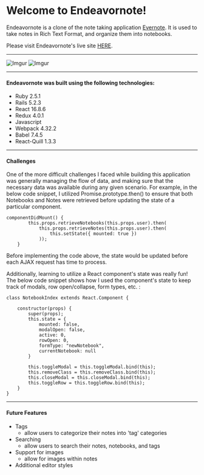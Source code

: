 # Welcome to Endeavornote!

Endeavornote is a clone of the note taking application [Evernote](http://evernote.com/). It is used
to take notes in Rich Text Format, and organize them into notebooks.

Please visit Endeavornote's live site [HERE](https://endeavornote.herokuapp.com/#/).

----
![Imgur](https://i.imgur.com/rYCcQVl.png)
![Imgur](https://i.imgur.com/01AirfZ.png)

----
#### Endeavornote was built using the following technologies: ####

* Ruby 2.5.1
* Rails 5.2.3
* React 16.8.6
* Redux 4.0.1
* Javascript
* Webpack 4.32.2
* Babel 7.4.5
* React-Quill 1.3.3

----
#### Challenges ####

One of the more difficult challenges I faced while building this application was generally managing the
flow of data, and making sure that the necessary data was available during any given scenario. For
example, in the below code snippet, I utilized Promise.prototype.then() to ensure that both Notebooks
and Notes were retrieved before updating the state of a particular component.

```
componentDidMount() {
        this.props.retrieveNotebooks(this.props.user).then(
            this.props.retrieveNotes(this.props.user).then(
                this.setState({ mounted: true })
            ));   
    }
```
Before implementing the code above, the state would be updated before each AJAX request has time to process.

Additionally, learning to utilize a React component's state was really fun! The below code snippet shows how I used the component's state to keep track of modals, row open/collapse, form types, etc. :

```
class NotebookIndex extends React.Component {

    constructor(props) {
        super(props);
        this.state = { 
            mounted: false, 
            modalOpen: false, 
            active: 0,
            rowOpen: 0, 
            formType: "newNotebook", 
            currentNotebook: null 
        }

        this.toggleModal = this.toggleModal.bind(this);
        this.removeClass = this.removeClass.bind(this);
        this.closeModal = this.closeModal.bind(this);
        this.toggleRow = this.toggleRow.bind(this);
    }
}
```

----
#### Future Features ####

* Tags
  * allow users to categorize their notes into 'tag' categories
* Searching
  * allow users to search their notes, notebooks, and tags
* Support for images
  * allow for images within notes
* Additional editor styles
